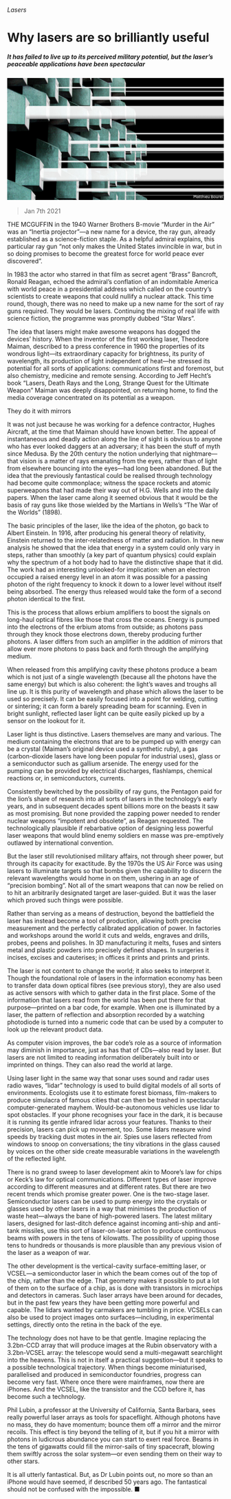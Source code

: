 ###### Lasers

# Why lasers are so brilliantly useful 

##### It has failed to live up to its perceived military potential, but the laser’s peaceable applications have been spectacular 

![image](images/20210109_tqd005.jpg) 

> Jan 7th 2021 


THE MCGUFFIN in the 1940 Warner Brothers B-movie “Murder in the Air” was an “Inertia projector”—a new name for a device, the ray gun, already established as a science-fiction staple. As a helpful admiral explains, this particular ray gun “not only makes the United States invincible in war, but in so doing promises to become the greatest force for world peace ever discovered”.


In 1983 the actor who starred in that film as secret agent “Brass” Bancroft, Ronald Reagan, echoed the admiral’s conflation of an indomitable America with world peace in a presidential address which called on the country’s scientists to create weapons that could nullify a nuclear attack. This time round, though, there was no need to make up a new name for the sort of ray guns required. They would be lasers. Continuing the mixing of real life with science fiction, the programme was promptly dubbed “Star Wars”.



The idea that lasers might make awesome weapons has dogged the devices’ history. When the inventor of the first working laser, Theodore Maiman, described to a press conference in 1960 the properties of its wondrous light—its extraordinary capacity for brightness, its purity of wavelength, its production of light independent of heat—he stressed its potential for all sorts of applications: communications first and foremost, but also chemistry, medicine and remote sensing. According to Jeff Hecht’s book “Lasers, Death Rays and the Long, Strange Quest for the Ultimate Weapon” Maiman was deeply disappointed, on returning home, to find the media coverage concentrated on its potential as a weapon.

They do it with mirrors


It was not just because he was working for a defence contractor, Hughes Aircraft, at the time that Maiman should have known better. The appeal of instantaneous and deadly action along the line of sight is obvious to anyone who has ever looked daggers at an adversary; it has been the stuff of myth since Medusa. By the 20th century the notion underlying that nightmare—that vision is a matter of rays emanating from the eyes, rather than of light from elsewhere bouncing into the eyes—had long been abandoned. But the idea that the previously fantastical could be realised through technology had become quite commonplace; witness the space rockets and atomic superweapons that had made their way out of H.G. Wells and into the daily papers. When the laser came along it seemed obvious that it would be the basis of ray guns like those wielded by the Martians in Wells’s “The War of the Worlds” (1898).


The basic principles of the laser, like the idea of the photon, go back to Albert Einstein. In 1916, after producing his general theory of relativity, Einstein returned to the inter-relatedness of matter and radiation. In this new analysis he showed that the idea that energy in a system could only vary in steps, rather than smoothly (a key part of quantum physics) could explain why the spectrum of a hot body had to have the distinctive shape that it did. The work had an interesting unlooked-for implication: when an electron occupied a raised energy level in an atom it was possible for a passing photon of the right frequency to knock it down to a lower level without itself being absorbed. The energy thus released would take the form of a second photon identical to the first.


This is the process that allows erbium amplifiers to boost the signals on long-haul optical fibres like those that cross the oceans. Energy is pumped into the electrons of the erbium atoms from outside; as photons pass through they knock those electrons down, thereby producing further photons. A laser differs from such an amplifier in the addition of mirrors that allow ever more photons to pass back and forth through the amplifying medium.


When released from this amplifying cavity these photons produce a beam which is not just of a single wavelength (because all the photons have the same energy) but which is also coherent: the light’s waves and troughs all line up. It is this purity of wavelength and phase which allows the laser to be used so precisely. It can be easily focused into a point for welding, cutting or sintering; it can form a barely spreading beam for scanning. Even in bright sunlight, reflected laser light can be quite easily picked up by a sensor on the lookout for it.


Laser light is thus distinctive. Lasers themselves are many and various. The medium containing the electrons that are to be pumped up with energy can be a crystal (Maiman’s original device used a synthetic ruby), a gas (carbon-dioxide lasers have long been popular for industrial uses), glass or a semiconductor such as gallium arsenide. The energy used for the pumping can be provided by electrical discharges, flashlamps, chemical reactions or, in semiconductors, currents.


Consistently bewitched by the possibility of ray guns, the Pentagon paid for the lion’s share of research into all sorts of lasers in the technology’s early years, and in subsequent decades spent billions more on the beasts it saw as most promising. But none provided the zapping power needed to render nuclear weapons “impotent and obsolete”, as Reagan requested. The technologically plausible if rebarbative option of designing less powerful laser weapons that would blind enemy soldiers en masse was pre-emptively outlawed by international convention.


But the laser still revolutionised military affairs, not through sheer power, but through its capacity for exactitude. By the 1970s the US Air Force was using lasers to illuminate targets so that bombs given the capability to discern the relevant wavelengths would home in on them, ushering in an age of “precision bombing”. Not all of the smart weapons that can now be relied on to hit an arbitrarily designated target are laser-guided. But it was the laser which proved such things were possible.


Rather than serving as a means of destruction, beyond the battlefield the laser has instead become a tool of production, allowing both precise measurement and the perfectly calibrated application of power. In factories and workshops around the world it cuts and welds, engraves and drills, probes, peens and polishes. In 3D manufacturing it melts, fuses and sinters metal and plastic powders into precisely defined shapes. In surgeries it incises, excises and cauterises; in offices it prints and prints and prints.


The laser is not content to change the world; it also seeks to interpret it. Though the foundational role of lasers in the information economy has been to transfer data down optical fibres (see previous story), they are also used as active sensors with which to gather data in the first place. Some of the information that lasers read from the world has been put there for that purpose—printed on a bar code, for example. When one is illuminated by a laser, the pattern of reflection and absorption recorded by a watching photodiode is turned into a numeric code that can be used by a computer to look up the relevant product data.


As computer vision improves, the bar code’s role as a source of information may diminish in importance, just as has that of CDs—also read by laser. But lasers are not limited to reading information deliberately built into or imprinted on things. They can also read the world at large.


Using laser light in the same way that sonar uses sound and radar uses radio waves, “lidar” technology is used to build digital models of all sorts of environments. Ecologists use it to estimate forest biomass, film-makers to produce simulacra of famous cities that can then be trashed in spectacular computer-generated mayhem. Would-be-autonomous vehicles use lidar to spot obstacles. If your phone recognises your face in the dark, it is because it is running its gentle infrared lidar across your features. Thanks to their precision, lasers can pick up movement, too. Some lidars measure wind speeds by tracking dust motes in the air. Spies use lasers reflected from windows to snoop on conversations; the tiny vibrations in the glass caused by voices on the other side create measurable variations in the wavelength of the reflected light.


There is no grand sweep to laser development akin to Moore’s law for chips or Keck’s law for optical communications. Different types of laser improve according to different measures and at different rates. But there are two recent trends which promise greater power. One is the two-stage laser. Semiconductor lasers can be used to pump energy into the crystals or glasses used by other lasers in a way that minimises the production of waste heat—always the bane of high-powered lasers. The latest military lasers, designed for last-ditch defence against incoming anti-ship and anti-tank missiles, use this sort of laser-on-laser action to produce continuous beams with powers in the tens of kilowatts. The possibility of upping those tens to hundreds or thousands is more plausible than any previous vision of the laser as a weapon of war.


The other development is the vertical-cavity surface-emitting laser, or VCSEL—a semiconductor laser in which the beam comes out of the top of the chip, rather than the edge. That geometry makes it possible to put a lot of them on to the surface of a chip, as is done with transistors in microchips and detectors in cameras. Such laser arrays have been around for decades, but in the past few years they have been getting more powerful and capable. The lidars wanted by carmakers are tumbling in price. VCSELs can also be used to project images onto surfaces—including, in experimental settings, directly onto the retina in the back of the eye.


The technology does not have to be that gentle. Imagine replacing the 3.2bn-CCD array that will produce images at the Rubin observatory with a 3.2bn-VCSEL array: the telescope would send a multi-megawatt searchlight into the heavens. This is not in itself a practical suggestion—but it speaks to a possible technological trajectory. When things become miniaturised, parallelised and produced in semiconductor foundries, progress can become very fast. Where once there were mainframes, now there are iPhones. And the VCSEL, like the transistor and the CCD before it, has become such a technology.


Phil Lubin, a professor at the University of California, Santa Barbara, sees really powerful laser arrays as tools for spaceflight. Although photons have no mass, they do have momentum; bounce them off a mirror and the mirror recoils. This effect is tiny beyond the telling of it, but if you hit a mirror with photons in ludicrous abundance you can start to exert real force. Beams in the tens of gigawatts could fill the mirror-sails of tiny spacecraft, blowing them swiftly across the solar system—or even sending them on their way to other stars.


It is all utterly fantastical. But, as Dr Lubin points out, no more so than an iPhone would have seemed, if described 50 years ago. The fantastical should not be confused with the impossible. ■

